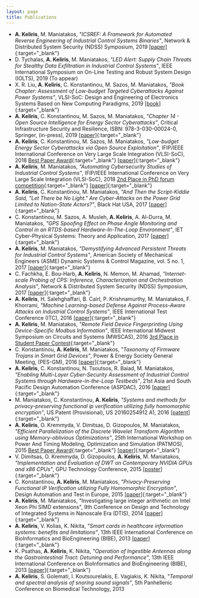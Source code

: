 ```yaml
---
layout: page
title: Publications
---
```


- **A. Keliris**, M. Maniatakos, *"ICSREF: A Framework for Automated Reverse Engineering of Industrial Control Systems Binaries"*, Network & Distributed System Security (NDSS) Symposium, 2019 [[paper]](https://www.ndss-symposium.org/wp-content/uploads/2019/02/ndss2019_07A-5_Keliris_paper.pdf){:target="_blank"}
- D. Tychalas, **A. Keliris**, M. Maniatakos, *"LED Alert: Supply Chain Threats for Stealthy Data Exfiltration in Industrial Control Systems"*, IEEE International Symposium on On-Line Testing and Robust System Design (IOLTS), 2019 (To appear)
- X. R. Liu, **A. Keliris**, C. Konstantinou, M. Sazos, M. Maniatakos, *"Book Chapter: Assessment of Low-budget Targeted Cyberattacks Against Power Systems"*, VLSI-SoC: Design and Engineering of Electronics Systems Based on New Computing Paradigms, 2019 [[book]](https://www.springer.com/gp/book/9783030234249){:target="_blank"}
- **A. Keliris**, C. Konstantinou, M. Sazos, M. Maniatakos, *"Chapter 14 - Open Source Intelligence for Energy Sector Cyberattacks"*, Critical Infrastructure Security and Resilience, ISBN: 978-3-030-00024-0, Springer, (in-press), 2019 [[paper]](https://www.springer.com/us/book/9783030000233){:target="_blank"}
- **A. Keliris**, C. Konstantinou, M. Sazos, M. Maniatakos, *"Low-budget Energy Sector Cyberattacks via Open Source Exploitation"*, IFIP/IEEE International Conference on Very Large Scale Integration (VLSI-SoC), 2018 [Best Paper Award](){:target="_blank"} [[paper]](){:target="_blank"}
- **A. Keliris**, M. Maniatakos, *"Automating Cybersecurity Studies of Industrial Control Systems"*, IFIP/IEEE International Conference on Very Large Scale Integration (VLSI-SoC), 2018 [2nd Place in PhD forum competition](){:target="_blank"} [[paper]](){:target="_blank"}
- **A. Keliris**, C. Konstantinou, M. Maniatakos, *"And Then the Script-Kiddie Said, "Let There be No Light." Are Cyber-Attacks on the Power Grid Limited to Nation-State Actors?"*, Black Hat USA, 2017 [[paper]](https://www.blackhat.com/docs/us-17/thursday/us-17-Keliris-And-Then-The-Script-Kiddie-Said-Let-There-Be-No-Light-Are-Cyberattacks-On-The-Power-Grid-Limited-To-Nation-State-Actors-wp.pdf){:target="_blank"}
- C. Konstantinou, M. Sazos, A. Musleh, **A. Keliris**, A. Al-Durra, M. Maniatakos, *"GPS Spoofing Effect on Phase Angle Monitoring and Control in an RTDS-based Hardware-In-The-Loop Environment"*, IET Cyber-Physical Systems: Theory and Application, 2017 [[paper]](http://digital-library.theiet.org/content/journals/10.1049/iet-cps.2017.0033){:target="_blank"}
- **A. Keliris**, M. Maniatakos, *"Demystifying Advanced Persistent Threats for Industrial Control Systems"*, American Society of Mechanical Engineers (ASME) Dynamic Systems & Control Magazine, vol. 5 no. 1, 2017 [[paper]](https://asmedigitalcollection.asme.org/memagazineselect/article/139/03/S13/380312/Demystifying-Advanced-Persistent-Threats-for){:target="_blank"}
- C. Fachkha, E. Bou-Harb, **A. Keliris**, N. Memon, M. Ahamad, *"Internet-scale Probing of CPS: Inference, Characterization and Orchestration Analysis"*, Network & Distributed System Security (NDSS) Symposium, 2017 [[paper]](http://www.internetsociety.org/sites/default/files/ndss2017_08-4_Fachkha_paper.pdf){:target="_blank"}
- **A. Keliris**, H. Salehghaffari, B. Cairl, P. Krishnamurthy, M. Maniatakos, F. Khorrami, *"Machine Learning-based Defense Against Process-Aware Attacks on Industrial Control Systems"*, IEEE International Test Conference (ITC), 2016 [[paper]](http://ieeexplore.ieee.org/document/7805855){:target="_blank"}
- **A. Keliris**, M. Maniatakos, *"Remote Field Device Fingerprinting Using Device-Specific Modbus Information"*, IEEE International Midwest Symposium on Circuits and Systems (MWSCAS), 2016 [3rd Place in Student Paper Contest](http://events.kustar.ac.ae/mwscas2016/student-paper-contest-winners-announced){:target="_blank"}
- C. Konstantinou, **A. Keliris**,  M. Maniatakos, *"Taxonomy of Firmware Trojans in Smart Grid Devices"*, Power & Energy Society General Meeting, (PES-GM), 2016 [[paper]](http://ieeexplore.ieee.org/document/7741452){:target="_blank"}
- **A. Keliris**, C. Konstantinou, N. Tsoutsos, R. Baiad, M. Maniatakos, *"Enabling Multi-Layer Cyber-Security Assessment of Industrial Control Systems through Hardware-in-the-Loop Testbeds"*, 21st Asia and South Pacific Design Automation Conference (ASPDAC), 2016 [[paper]](http://ieeexplore.ieee.org/document/7428063){:target="_blank"}
- M. Maniatakos, C. Konstantinou, **A. Keliris**, *"Systems and methods for privacy-preserving functional ip verification utilizing fully homomorphic encryption"*, US Patent (Provisional), US 20160254912 A1, 2016 [[patent]](https://www.google.com.na/patents/US20160254912){:target="_blank"}
- **A. Keliris**, O. Kremmyda, V. Dimitsas, D. Gizopoulos, M. Maniatakos, *"Efficient Parallelization of the Discrete Wavelet Transform Algorithm using Memory-oblivious Optimizations"*, 25th International Workshop on Power And Timing Modeling, Optimization and Simulation (PATMOS), 2015 [Best Paper Award](http://www.chipinbahia.eng.ufba.br/best-paper-awards){:target="_blank"} [[paper]](http://ieeexplore.ieee.org/document/7347583){:target="_blank"}
- V. Dimitsas, O. Kremmyda, D. Gizopoulos, **A. Keliris**, M. Maniatakos, *"Implementation and Evaluation of DWT on Contemporary NVIDIA GPUs and x86 CPUs"*, GPU Technology Conference, 2015 [[poster]](http://on-demand.gputechconf.com/gtc/2015/posters/GTC_2015_Developer_Algorithms_07_P5186_WEB.pdf){:target="_blank"}
- C. Konstantinou, **A. Keliris**, M. Maniatakos, *"Privacy-Preserving Functional IP Verification utilizing Fully Homomorphic Encryption"*, Design Automation and Test in Europe, 2015 [[paper]](http://ieeexplore.ieee.org/document/7092410){:target="_blank"}
- **A. Keliris**, M. Maniatakos, "Investigating large integer arithmetic on Intel Xeon Phi SIMD extensions", 9th Conference on Design and Technology of Integrated Systems in Nanoscale Era (DTIS), 2014 [[paper]](http://ieeexplore.ieee.org/document/6850661){:target="_blank"}
- **A. Keliris**, V. Kolias, K. Nikita, *"Smart cards in healthcare information systems: benefits and limitations"*, 13th IEEE International Conference on BioInformatics and BioEngineering (BIBE), 2013 [[paper]](http://ieeexplore.ieee.org/document/6701540){:target="_blank"}
- K. Psathas, **A. Keliris**, K. Nikita, *"Operation of Ingestible Antennas along the Gastrointestinal Tract: Detuning and Performance"*, 13th IEEE International Conference on BioInformatics and BioEngineering (BIBE), 2013 [[paper]](http://ieeexplore.ieee.org/document/6701534){:target="_blank"}
- **A. Keliris**, S. Golemati, I. Koutsourelakis, E. Vagiakis, K. Nikita, *"Temporal and spectral analysis of snoring sound signals"*, 5th Panhellenic Conference on Biomedical Technology, 2013

